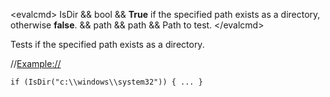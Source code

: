 \<evalcmd\> IsDir && bool && **True** if the specified path exists as a directory, otherwise **false**. && path && path && Path to test. \</evalcmd\>

Tests if the specified path exists as a directory.

//<Example://>

    if (IsDir("c:\\windows\\system32")) { ... }
